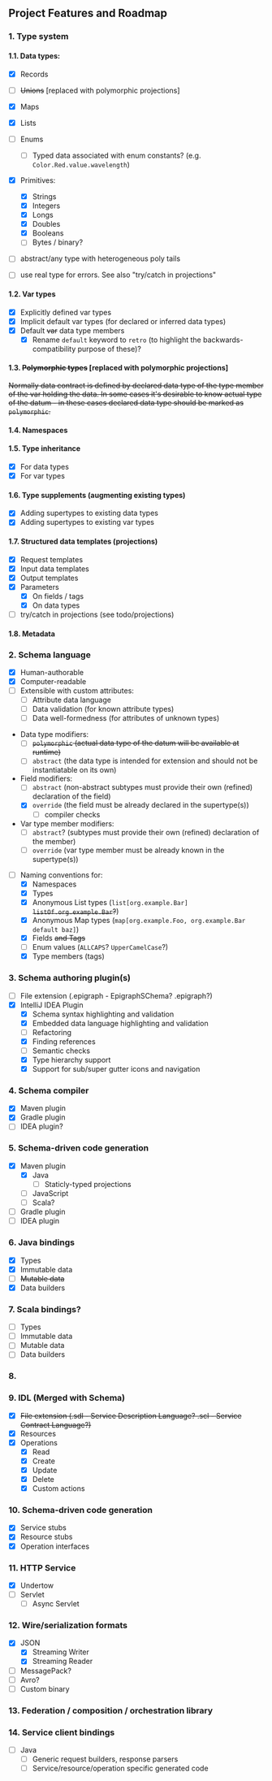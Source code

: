 ## Project Features and Roadmap

### 1. Type system

#### 1.1. Data types:
  * [x] Records
  * [ ] ~~Unions~~ [replaced with polymorphic projections]
  * [x] Maps
  * [x] Lists
  * [ ] Enums
    + [ ] Typed data associated with enum constants? (e.g. `Color.Red.value.wavelength`)
  * [x] Primitives:
    * [x] Strings
    * [x] Integers
    * [x] Longs
    * [x] Doubles
    * [x] Booleans
    * [ ] Bytes / binary?
  * [ ] abstract/any type with heterogeneous poly tails
  * [ ] use real type for errors. See also "try/catch in projections"


#### 1.2. Var types
  * [x] Explicitly defined var types
  * [x] Implicit default var types (for declared or inferred data types)
  * [x] Default ~~var~~ data type members
    * [x] Rename `default` keyword to `retro` (to highlight the backwards-compatibility purpose of these)?

#### 1.3. ~~Polymorphic types~~ [replaced with polymorphic projections]
  ~~Normally data contract is defined by declared data type of the type member of the var holding
  the data. In some cases it's desirable to know actual type of the datum - in these cases declared
  data type should be marked as `polymorphic`.~~

#### 1.4. Namespaces

#### 1.5. Type inheritance
  * [x] For data types
  * [x] For var types

#### 1.6. Type supplements (augmenting existing types)
  * [x] Adding supertypes to existing data types
  * [x] Adding supertypes to existing var types

#### 1.7. Structured data templates (projections)
  * [x] Request templates
  * [x] Input data templates
  * [x] Output templates
  * [x] Parameters
    * [x] On fields / tags
    * [x] On data types
  * [ ] try/catch in projections (see todo/projections)

#### 1.8. Metadata

### 2. Schema language
  * [x] Human-authorable
  * [x] Computer-readable
  * [ ] Extensible with custom attributes:
    + [ ] Attribute data language
    + [ ] Data validation (for known attribute types)
    + [ ] Data well-formedness (for attributes of unknown types)
  * Data type modifiers:
    + [ ] ~~`polymorphic` (actual data type of the datum will be available at runtime)~~
    + [ ] `abstract` (the data type is intended for extension and should not be instantiatable on its own)
  * Field modifiers:
    + [ ] `abstract` (non-abstract subtypes must provide their own (refined) declaration of the field)
    + [x] `override` (the field must be already declared in the supertype(s))
      + [ ] compiler checks
  * Var type member modifiers:
    + [ ] `abstract`? (subtypes must provide their own (refined) declaration of the member)
    + [ ] `override` (var type member must be already known in the supertype(s))
  * [ ] Naming conventions for:
    * [x] Namespaces
    * [x] Types
    * [x] Anonymous List types (`list[org.example.Bar]` ~~`listOf.org.example.Bar`?~~)
    * [x] Anonymous Map types (`map[org.example.Foo, org.example.Bar default baz]`)
    * [x] Fields ~~and Tags~~
    * [ ] Enum values (`ALLCAPS`? `UpperCamelCase`?)
    * [x] Type members (tags)

### 3. Schema authoring plugin(s)
  * [ ] File extension (.epigraph - EpigraphSChema? .epigraph?)
  * [x] IntelliJ IDEA Plugin
    * [x] Schema syntax highlighting and validation
    * [x] Embedded data language highlighting and validation
    * [ ] Refactoring
    * [x] Finding references
    * [ ] Semantic checks
    * [x] Type hierarchy support
    * [x] Support for sub/super gutter icons and navigation

### 4. Schema compiler
  * [x] Maven plugin
  * [x] Gradle plugin
  * [ ] IDEA plugin?

### 5. Schema-driven code generation
  * [x] Maven plugin
    * [x] Java
      * [ ] Staticly-typed projections
    * [ ] JavaScript
    * [ ] Scala?
  * [ ] Gradle plugin
  * [ ] IDEA plugin

### 6. Java bindings
  * [x] Types
  * [x] Immutable data
  * [ ] ~~Mutable data~~
  * [x] Data builders

### 7. Scala bindings?
  * [ ] Types
  * [ ] Immutable data
  * [ ] Mutable data
  * [ ] Data builders

### 8.

### 9. IDL (Merged with Schema)
  * [x] ~~File extension (.sdl - Service Description Language? .scl - Service Contract Language?)~~
  * [x] Resources
  * [x] Operations
    * [x] Read
    * [x] Create
    * [x] Update
    * [x] Delete
    * [x] Custom actions

### 10. Schema-driven code generation
  * [x] Service stubs
  * [x] Resource stubs
  * [x] Operation interfaces

### 11. HTTP Service
  * [x] Undertow
  * [ ] Servlet
    * [ ] Async Servlet

### 12. Wire/serialization formats
  * [x] JSON
    * [x] Streaming Writer
    * [x] Streaming Reader
  * [ ] MessagePack?
  * [ ] Avro?
  * [ ] Custom binary

### 13. Federation / composition / orchestration library


### 14. Service client bindings
  * [ ] Java
    * [ ] Generic request builders, response parsers
    * [ ] Service/resource/operation specific generated code
